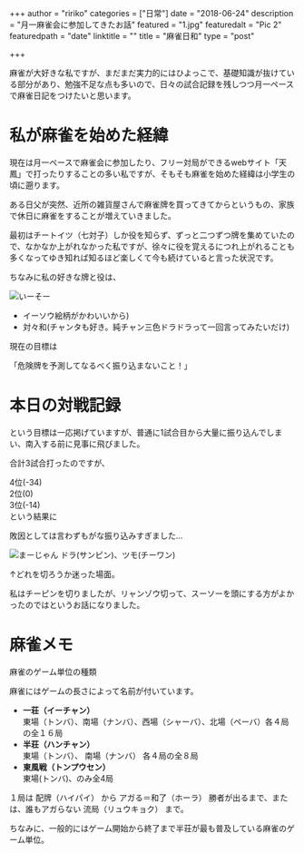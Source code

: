+++
author = "ririko"
categories = ["日常"]
date = "2018-06-24"
description = "月一麻雀会に参加してきたお話"
featured = "1.jpg"
featuredalt = "Pic 2"
featuredpath = "date"
linktitle = ""
title = "麻雀日和"
type = "post"

+++

麻雀が大好きな私ですが、まだまだ実力的にはひよっこで、基礎知識が抜けている部分があり、勉強不足な点も多いので、日々の試合記録を残しつつ月一ペースで麻雀日記をつけたいと思います。

# 私が麻雀を始めた経緯

現在は月一ペースで麻雀会に参加したり、フリー対局ができるwebサイト「天鳳」で打ったりすることの多い私ですが、そもそも麻雀を始めた経緯は小学生の頃に遡ります。

ある日父が突然、近所の雑貨屋さんで麻雀牌を買ってきてからというもの、家族で休日に麻雀をすることが増えていきました。

最初はチートイツ（七対子）しか役を知らず、ずっと二つずつ牌を集めていたので、なかなか上がれなかった私ですが、徐々に役を覚えるにつれ上がれることも多くなってゆき知れば知るほど楽しくて今も続けていると言った状況です。

ちなみに私の好きな牌と役は、

![いーそー](/images/2018/1.png "麻雀")


- イーソウ絵柄がかわいいから)<br>
- 対々和(チャンタも好き。純チャン三色ドラドラって一回言ってみたいだけ)


現在の目標は

「危険牌を予測してなるべく振り込まないこと！」

# 本日の対戦記録

という目標は一応掲げていますが、普通に1試合目から大量に振り込んでしまい、南入する前に見事に飛びました。


合計3試合打ったのですが、


4位(-34)<br>
2位(0)<br>
3位(-14)<br>
という結果に

敗因としては言わずもがな振り込みすぎました…


![まーじゃん](/images/2018/2.png "麻雀")
ドラ(サンピン)、ツモ(チーワン)

↑どれを切ろうか迷った場面。

私はチーピンを切りましたが、リャンゾウ切って、スーソーを頭にする方がよかったのではというお話になりました。

# 麻雀メモ

麻雀のゲーム単位の種類

麻雀にはゲームの長さによって名前が付いています。

- **一荘（イーチャン）**<br>東場（トンバ）、南場（ナンバ）、西場（シャーバ）、北場（ペーバ）各４局の全１６局<br>
- **半荘（ハンチャン）** <br>東場（トンバ）、 南場（ナンバ） 各４局の全８局<br>
- **東風戦（トンプウセン）**<br>東場(トンバ)、のみ全4局<br>

１局は 配牌（ハイパイ） から アガる＝和了（ホーラ） 勝者が出るまで、または、誰もアガらない 流局（リュウキョク） まで。

ちなみに、一般的にはゲーム開始から終了まで半荘が最も普及している麻雀のゲーム単位。





